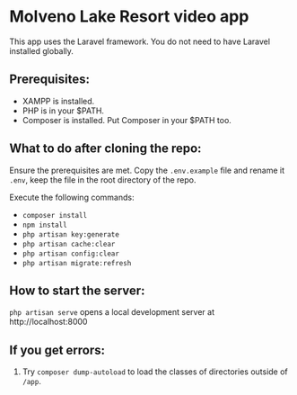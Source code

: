 # Molveno Lake Resort video app

This app uses the Laravel framework.
You do not need to have Laravel installed globally.

## Prerequisites:

- XAMPP is installed.
- PHP is in your $PATH.
- Composer is installed. Put Composer in your $PATH too.

## What to do after cloning the repo:

Ensure the prerequisites are met.
Copy the `.env.example` file and rename it `.env`, keep the file in the root directory of the repo.

Execute the following commands:
- `composer install`
- `npm install`
- `php artisan key:generate`
- `php artisan cache:clear`
- `php artisan config:clear`
- `php artisan migrate:refresh`

## How to start the server:

`php artisan serve` opens a local development server at http://localhost:8000

## If you get errors:

1. Try `composer dump-autoload` to load the classes of directories outside of `/app`.